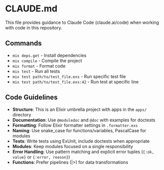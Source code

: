 # CLAUDE.md

This file provides guidance to Claude Code (claude.ai/code) when working with code in this repository.

## Commands
- `mix deps.get` - Install dependencies
- `mix compile` - Compile the project
- `mix format` - Format code
- `mix test` - Run all tests
- `mix test path/to/test_file.exs` - Run specific test file
- `mix test path/to/test_file.exs:42` - Run test at specific line

## Code Guidelines
- **Structure**: This is an Elixir umbrella project with apps in the `apps/` directory
- **Documentation**: Use `@moduledoc` and `@doc` with examples for doctests
- **Formatting**: Follow Elixir formatter settings in `.formatter.exs`
- **Naming**: Use snake_case for functions/variables, PascalCase for modules
- **Tests**: Write tests using ExUnit, include doctests when appropriate
- **Modules**: Keep modules focused on a single responsibility
- **Error Handling**: Use pattern matching and explicit error tuples (`{:ok, value}` or `{:error, reason}`)
- **Functions**: Prefer pipelines (|>) for data transformations
